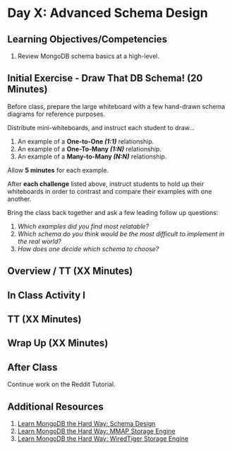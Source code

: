 # Day X: Advanced Schema Design

## Learning Objectives/Competencies

1. Review MongoDB schema basics at a high-level.

## Initial Exercise - Draw That DB Schema! (20 Minutes)



Before class, prepare the large whiteboard with a few hand-drawn schema diagrams for reference purposes.

Distribute mini-whiteboards, and instruct each student to draw...

1. An example of a **One-to-One _(1:1)_** relationship.
1. An example of a **One-To-Many _(1:N)_** relationship.
1. An example of a **Many-to-Many _(N:N)_** relationship.

Allow **5 minutes** for each example.

After **each challenge** listed above, instruct students to hold up their whiteboards in order to contrast and compare their examples with one another.

Bring the class back together and ask a few leading follow up questions:

1. _Which examples did you find most relatable?_
1. _Which schema do you think would be the most difficult to implement in the real world?_
1. _How does one decide which schema to choose?_

## Overview / TT (XX Minutes)

## In Class Activity I

## TT (XX Minutes)

## Wrap Up (XX Minutes)

## After Class

Continue work on the Reddit Tutorial.

## Additional Resources

1. [Learn MongoDB the Hard Way: Schema Design](http://learnmongodbthehardway.com/schema/schemadesign/)
1. [Learn MongoDB the Hard Way: MMAP Storage Engine](http://learnmongodbthehardway.com/schema/mmap.mmark/)
1. [Learn MongoDB the Hard Way: WiredTiger Storage Engine](http://learnmongodbthehardway.com/schema/wiredtiger/)
